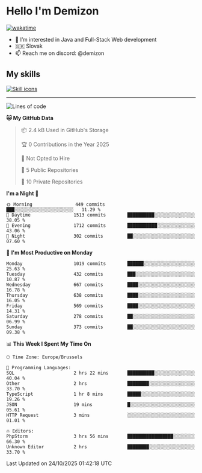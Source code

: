 # Hello I'm Demizon
[![wakatime](https://wakatime.com/badge/user/6ad1949f-d6d7-44f9-9eee-c35e54cc499b.svg)](https://wakatime.com/@6ad1949f-d6d7-44f9-9eee-c35e54cc499b)
- 👀 I’m interested in Java and Full-Stack Web development
- 🇸🇰 Slovak
- 📫 Reach me on discord: @demizon

## My skills
[![Skill icons](https://skillicons.dev/icons?i=java,js,ts,html,css,react,nextjs,tailwind,supabase,py,git,docker,linux,mysql,postgres,mongo&theme=dark)](https://github.com/Demizon3433)

---

<!--START_SECTION:waka-->
![Lines of code](https://img.shields.io/badge/From%20Hello%20World%20I%27ve%20Written-1.4%20million%20lines%20of%20code-blue)

**🐱 My GitHub Data** 

> 📦 2.4 kB Used in GitHub's Storage 
 > 
> 🏆 0 Contributions in the Year 2025
 > 
> 🚫 Not Opted to Hire
 > 
> 📜 5 Public Repositories 
 > 
> 🔑 10 Private Repositories 
 > 
**I'm a Night 🦉** 

```text
🌞 Morning                449 commits         ███░░░░░░░░░░░░░░░░░░░░░░   11.29 % 
🌆 Daytime                1513 commits        ██████████░░░░░░░░░░░░░░░   38.05 % 
🌃 Evening                1712 commits        ███████████░░░░░░░░░░░░░░   43.06 % 
🌙 Night                  302 commits         ██░░░░░░░░░░░░░░░░░░░░░░░   07.60 % 
```
📅 **I'm Most Productive on Monday** 

```text
Monday                   1019 commits        ██████░░░░░░░░░░░░░░░░░░░   25.63 % 
Tuesday                  432 commits         ███░░░░░░░░░░░░░░░░░░░░░░   10.87 % 
Wednesday                667 commits         ████░░░░░░░░░░░░░░░░░░░░░   16.78 % 
Thursday                 638 commits         ████░░░░░░░░░░░░░░░░░░░░░   16.05 % 
Friday                   569 commits         ████░░░░░░░░░░░░░░░░░░░░░   14.31 % 
Saturday                 278 commits         ██░░░░░░░░░░░░░░░░░░░░░░░   06.99 % 
Sunday                   373 commits         ██░░░░░░░░░░░░░░░░░░░░░░░   09.38 % 
```


📊 **This Week I Spent My Time On** 

```text
🕑︎ Time Zone: Europe/Brussels

💬 Programming Languages: 
SQL                      2 hrs 22 mins       ██████████░░░░░░░░░░░░░░░   40.04 % 
Other                    2 hrs               ████████░░░░░░░░░░░░░░░░░   33.70 % 
TypeScript               1 hr 8 mins         █████░░░░░░░░░░░░░░░░░░░░   19.26 % 
JSON                     19 mins             █░░░░░░░░░░░░░░░░░░░░░░░░   05.61 % 
HTTP Request             3 mins              ░░░░░░░░░░░░░░░░░░░░░░░░░   01.01 % 

🔥 Editors: 
PhpStorm                 3 hrs 56 mins       █████████████████░░░░░░░░   66.30 % 
Unknown Editor           2 hrs               ████████░░░░░░░░░░░░░░░░░   33.70 % 
```


 Last Updated on 24/10/2025 01:42:18 UTC
<!--END_SECTION:waka-->
